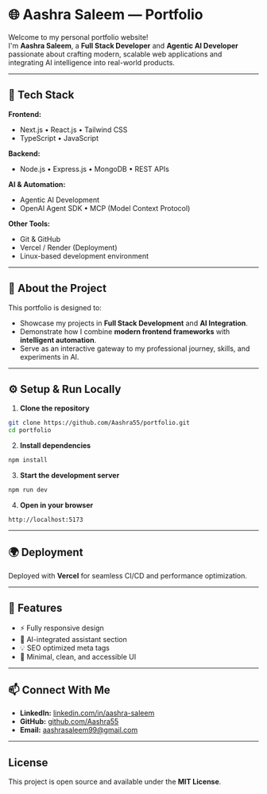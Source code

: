 # 🌐 Aashra Saleem — Portfolio

Welcome to my personal portfolio website!  
I'm **Aashra Saleem**, a **Full Stack Developer** and **Agentic AI Developer** passionate about crafting modern, scalable web applications and integrating AI intelligence into real-world products.

---

## 🚀 Tech Stack

**Frontend:**
- Next.js • React.js • Tailwind CSS  
- TypeScript • JavaScript  

**Backend:**
- Node.js • Express.js • MongoDB • REST APIs  

**AI & Automation:**
- Agentic AI Development  
- OpenAI Agent SDK • MCP (Model Context Protocol)  

**Other Tools:**
- Git & GitHub  
- Vercel / Render (Deployment)  
- Linux-based development environment  

---

## 🧠 About the Project

This portfolio is designed to:
- Showcase my projects in **Full Stack Development** and **AI Integration**.  
- Demonstrate how I combine **modern frontend frameworks** with **intelligent automation**.  
- Serve as an interactive gateway to my professional journey, skills, and experiments in AI.

---

## ⚙️ Setup & Run Locally

1. **Clone the repository**
```bash
git clone https://github.com/Aashra55/portfolio.git
cd portfolio
```

2. **Install dependencies**
```bash
npm install
```

3. **Start the development server**
```bash
npm run dev
```

4. **Open in your browser**
```
http://localhost:5173
```

---

## 🌍 Deployment

Deployed with **Vercel** for seamless CI/CD and performance optimization.

---

## 🧩 Features

- ⚡ Fully responsive design  
- 🤖 AI-integrated assistant section  
- 💡 SEO optimized meta tags  
- 🎨 Minimal, clean, and accessible UI  

---

## 📫 Connect With Me

- **LinkedIn:** [linkedin.com/in/aashra-saleem](https://linkedin.com/in/aashra-saleem)  
- **GitHub:** [github.com/Aashra55](https://github.com/Aashra55)  
- **Email:** aashrasaleem99@gmail.com  

---

## License

This project is open source and available under the **MIT License**.